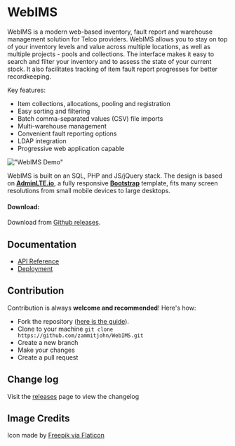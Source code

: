 WebIMS
============
WebIMS is a modern web-based inventory, fault report and warehouse management solution for Telco providers. WebIMS allows you to stay on top of your inventory levels and value across multiple locations, as well as multiple projects - pools and collections. The interface makes it easy to search and filter your inventory and to assess the state of your current stock. It also facilitates tracking of item fault report progresses for better recordkeeping.

Key features:
- Item collections, allocations, pooling and registration
- Easy sorting and filtering
- Batch comma-separated values (CSV) file imports
- Multi-warehouse management
- Convenient fault reporting options
- LDAP integration
- Progressive web application capable

!["WebIMS Demo"](dist/img/demo.PNG "WebIMS Demo")

WebIMS is built on an SQL, PHP and JS/jQuery stack. The design is based on **[AdminLTE.io](https://adminlte.io)**, a fully responsive **[Bootstrap](https://getbootstrap.com)** template, fits many screen resolutions from small mobile devices to large desktops.

#### Download:
Download from [Github releases](https://github.com/zammitjohn/WebIMS/releases).

Documentation
-------------
- [API Reference](docs/api.md)
- [Deployment](docs/deployment.md)

Contribution
------------
Contribution is always **welcome and recommended**! Here's how:

- Fork the repository ([here is the guide](https://help.github.com/articles/fork-a-repo/)).
- Clone to your machine ```git clone https://github.com/zammitjohn/WebIMS.git```
- Create a new branch
- Make your changes
- Create a pull request

Change log
----------
Visit the [releases](https://github.com/zammitjohn/WebIMS/releases) page to view the changelog

Image Credits
-------------
Icon made by [Freepik via Flaticon](https://www.flaticon.com/authors/freepik)